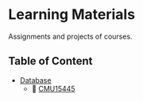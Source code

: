 # Learning Materials

Assignments and projects of courses.

## Table of Content
- [Database](./Database)
  - 🚧 [CMU15445](./Database/CMU15445/)
